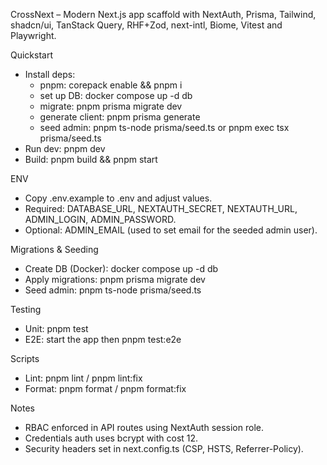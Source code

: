 CrossNext – Modern Next.js app scaffold with NextAuth, Prisma, Tailwind, shadcn/ui, TanStack Query, RHF+Zod, next-intl, Biome, Vitest and Playwright.

Quickstart

- Install deps:
  - pnpm: corepack enable && pnpm i
  - set up DB: docker compose up -d db
  - migrate: pnpm prisma migrate dev
  - generate client: pnpm prisma generate
  - seed admin: pnpm ts-node prisma/seed.ts or pnpm exec tsx prisma/seed.ts
- Run dev: pnpm dev
- Build: pnpm build && pnpm start

ENV

- Copy .env.example to .env and adjust values.
- Required: DATABASE_URL, NEXTAUTH_SECRET, NEXTAUTH_URL, ADMIN_LOGIN, ADMIN_PASSWORD.
- Optional: ADMIN_EMAIL (used to set email for the seeded admin user).

Migrations & Seeding

- Create DB (Docker): docker compose up -d db
- Apply migrations: pnpm prisma migrate dev
- Seed admin: pnpm ts-node prisma/seed.ts

Testing

- Unit: pnpm test
- E2E: start the app then pnpm test:e2e

Scripts

- Lint: pnpm lint / pnpm lint:fix
- Format: pnpm format / pnpm format:fix

Notes

- RBAC enforced in API routes using NextAuth session role.
- Credentials auth uses bcrypt with cost 12.
- Security headers set in next.config.ts (CSP, HSTS, Referrer-Policy).
